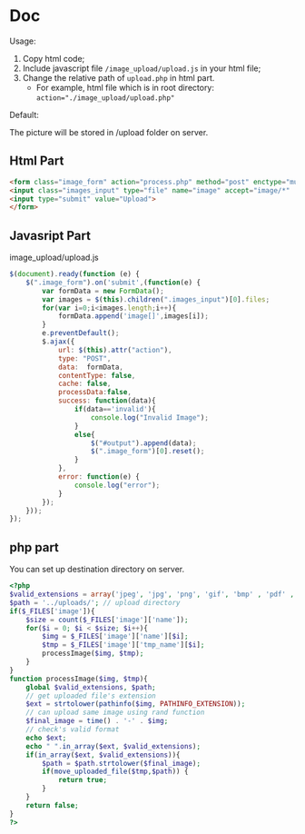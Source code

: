 # Doc

Usage:

1. Copy html code;
2. Include javascript file ```/image_upload/upload.js``` in your html file;
3. Change the relative path of ```upload.php``` in html part.
   - For example, html file which is in root directory: ```action="./image_upload/upload.php"```

Default:

The picture will be stored in /upload folder on server.

## Html Part

```html
<form class="image_form" action="process.php" method="post" enctype="multipart/form-data">
<input class="images_input" type="file" name="image" accept="image/*"  multiple="true"/>
<input type="submit" value="Upload">
</form>
```


## Javasript Part
image_upload/upload.js

```javascript
$(document).ready(function (e) {
    $(".image_form").on('submit',(function(e) {
        var formData = new FormData();
        var images = $(this).children(".images_input")[0].files;
        for(var i=0;i<images.length;i++){
            formData.append('image[]',images[i]);
        }
        e.preventDefault();
        $.ajax({
            url: $(this).attr("action"),
            type: "POST",
            data:  formData,
            contentType: false,
            cache: false,
            processData:false,
            success: function(data){
                if(data=='invalid'){
                    console.log("Invalid Image");
                }
                else{
                    $("#output").append(data);
                    $(".image_form")[0].reset(); 
                }
            },
            error: function(e) {
                console.log("error");
            }          
        });
    }));
});
```
## php part

You can set up destination directory on server.

```php
<?php 
$valid_extensions = array('jpeg', 'jpg', 'png', 'gif', 'bmp' , 'pdf' , 'doc' , 'ppt'); // valid extensions
$path = '../uploads/'; // upload directory
if($_FILES['image']){
    $size = count($_FILES['image']['name']);
    for($i = 0; $i < $size; $i++){
        $img = $_FILES['image']['name'][$i];
        $tmp = $_FILES['image']['tmp_name'][$i];
        processImage($img, $tmp);
    }
}
function processImage($img, $tmp){
    global $valid_extensions, $path;
    // get uploaded file's extension
    $ext = strtolower(pathinfo($img, PATHINFO_EXTENSION));
    // can upload same image using rand function
    $final_image = time() . '-' . $img;
    // check's valid format
    echo $ext;
    echo " ".in_array($ext, $valid_extensions);
    if(in_array($ext, $valid_extensions)){ 
        $path = $path.strtolower($final_image); 
        if(move_uploaded_file($tmp,$path)) {
            return true;
        }
    } 
    return false;
}
?>
```
